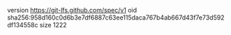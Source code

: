 version https://git-lfs.github.com/spec/v1
oid sha256:958d160c0d6b3e7df6887c63ee115daca767b4ab667d43f7e73d592df134558c
size 1222
